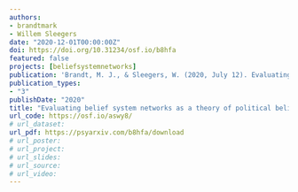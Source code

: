 ```yaml
---
authors:
- brandtmark
- Willem Sleegers
date: "2020-12-01T00:00:00Z"
doi: https://doi.org/10.31234/osf.io/b8hfa
featured: false
projects: [beliefsystemnetworks]
publication: 'Brandt, M. J., & Sleegers, W. (2020, July 12). Evaluating belief system networks as a theory of political belief system dynamics. (preprint)'
publication_types:
- "3"
publishDate: "2020"
title: "Evaluating belief system networks as a theory of political belief system dynamics (preprint)"
url_code: https://osf.io/aswy8/
# url_dataset:
url_pdf: https://psyarxiv.com/b8hfa/download
# url_poster:
# url_project:
# url_slides:
# url_source:
# url_video:
---
```

